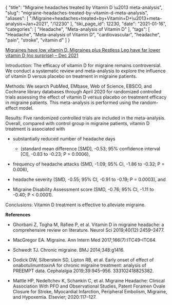 {
    "title": "Migraine headaches treated by Vitamin D \u2013 meta-analysis",
    "slug": "migraine-headaches-treated-by-vitamin-d-meta-analysis",
    "aliases": [
        "/Migraine+headaches+treated+by+Vitamin+D+\u2013+meta-analysis+Jan+2021",
        "/12230"
    ],
    "tiki_page_id": 12230,
    "date": "2021-01-16",
    "categories": [
        "Headache",
        "Meta-analysis of Vitamin D"
    ],
    "tags": [
        "Headache",
        "Meta-analysis of Vitamin D",
        "cardiovascular",
        "headache",
        "pain",
        "stroke",
        "vitamin d"
    ]
}


[Migraines have low vitamin D, Migraines plus Restless Leg have far lower vitamin D (no surprise) – Dec 2021](/posts/migraines-have-low-vitamin-d-migraines-plus-restless-leg-have-far-lower-vitamin-d-no-surprise)

</div>

Introduction: The efficacy of vitamin D for migraine remains controversial. We conduct a systematic review and meta-analysis to explore the influence of vitamin D versus placebo on treatment in migraine patients.

Methods: We search PubMed, EMbase, Web of Science, EBSCO, and Cochrane library databases through April 2020 for randomized controlled trials assessing the effect of vitamin D versus placebo on treatment efficacy in migraine patients. This meta-analysis is performed using the random-effect model.

Results: Five randomized controlled trials are included in the meta-analysis. Overall, compared with control group in migraine patients, vitamin D treatment is associated with 

* substantially reduced number of headache days 

   * (standard mean difference <span>[SMD]</span>, -0.53; 95% confidence interval <span>[CI]</span>, -0.83 to -0.23; P = 0.0006),

* frequency of headache attacks (SMD, -1.09; 95% CI, -1.86 to -0.32; P = 0.006), 

* headache severity (SMD, -0.55; 95% CI, -0.91 to -0.19; P = 0.0003), and 

* Migraine Disability Assessment score (SMD, -0.76; 95% CI, -1.11 to -0.40; P < 0.0001).

Conclusions: Vitamin D treatment is effective to alleviate migraine.

 **References** 

* Ghorbani Z, Togha M, Rafiee P, et al. Vitamin D in migraine headache: a comprehensive review on literature. Neurol Sci 2019;40(12):2459–2477.

* MacGregor EA. Migraine. Ann Intern Med 2017;166(7):ITC49–ITC64.

* Schwedt TJ. Chronic migraine. BMJ 2014;348:g1416.

* Dodick DW, Silberstein SD, Lipton RB, et al. Early onset of effect of onabotulinumtoxinA for chronic migraine treatment: analysis of PREEMPT data. Cephalalgia 2019;39:945–956. 333102418825382.

* Mattle HP, Nedeltchev K, Schankin C, et al. Migraine Headache: Clinical Association With PFO and Observational Studies, Patent Foramen Ovale Closure for Stroke, Myocardial Infarction, Peripheral Embolism, Migraine, and Hypoxemia. Elsevier; 2020:117–127.